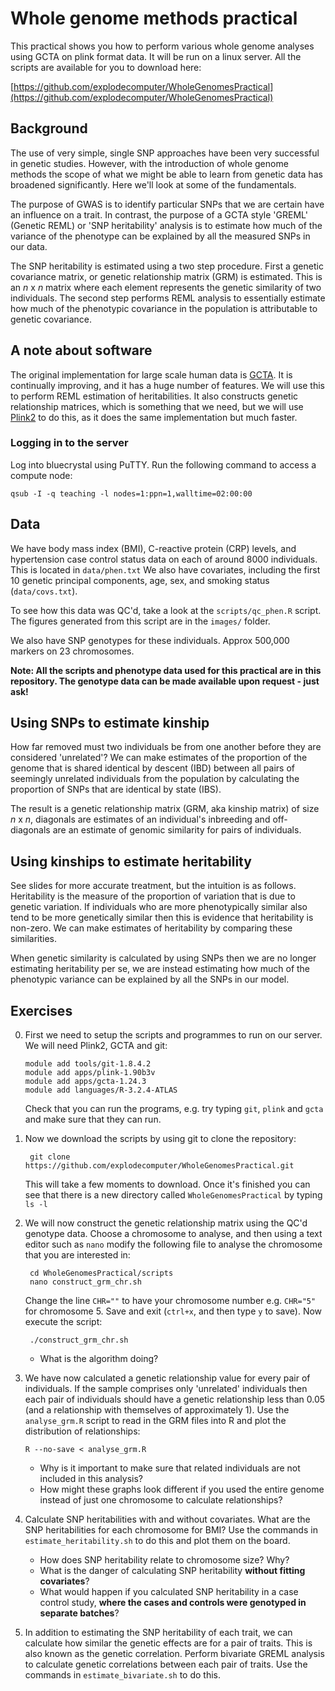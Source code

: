 Whole genome methods practical
==============================

This practical shows you how to perform various whole genome analyses using GCTA on plink format data. It will be run on a linux server. All the scripts are available for you to download here:

[https://github.com/explodecomputer/WholeGenomesPractical](https://github.com/explodecomputer/WholeGenomesPractical)


## Background

The use of very simple, single SNP approaches have  been very successful in genetic studies. However, with the introduction of whole genome methods the scope of what we might be able to learn from genetic data has broadened significantly. Here we'll look at some of the fundamentals.

The purpose of GWAS is to identify particular SNPs that we are certain have an influence on a trait. In contrast, the purpose of a GCTA style 'GREML' (Genetic REML) or 'SNP heritability' analysis is to estimate how much of the variance of the phenotype can be explained by all the measured SNPs in our data.

The SNP heritability is estimated using a two step procedure. First a genetic covariance matrix, or genetic relationship matrix (GRM) is estimated. This is an *n* x *n* matrix where each element represents the genetic similarity of two individuals. The second step performs REML analysis to essentially estimate how much of the phenotypic covariance in the population is attributable to genetic covariance. 


## A note about software

The original implementation for large scale human data is [GCTA](http://www.complextraitgenomics.com/software/gcta/). It is continually improving, and it has a huge number of features. We will use this to perform REML estimation of heritabilities. It also constructs genetic relationship matrices, which is something that we need, but we will use [Plink2](https://www.cog-genomics.org/plink2/) to do this, as it does the same implementation but much faster.


### Logging in to the server

Log into bluecrystal using PuTTY. Run the following command to access a compute node:

```
qsub ‐I ‐q teaching ‐l nodes=1:ppn=1,walltime=02:00:00
```


## Data

We have body mass index (BMI), C-reactive protein (CRP) levels, and hypertension case control status data on each of around 8000 individuals. This is located in `data/phen.txt` We also have covariates, including the first 10 genetic principal components, age, sex, and smoking status (`data/covs.txt`).

To see how this data was QC'd, take a look at the `scripts/qc_phen.R` script. The figures generated from this script are in the `images/` folder.

We also have SNP genotypes for these individuals. Approx 500,000 markers on 23 chromosomes. 

**Note: All the scripts and phenotype data used for this practical are in this repository. The genotype data can be made available upon request - just ask!**

## Using SNPs to estimate kinship

How far removed must two individuals be from one another before they are considered 'unrelated'? We can make estimates of the proportion of the genome that is shared identical by descent (IBD) between all pairs of seemingly unrelated individuals from the population by calculating the proportion of SNPs that are identical by state (IBS). 

The result is a genetic relationship matrix (GRM, aka kinship matrix) of size *n* x *n*, diagonals are estimates of an individual's inbreeding and off-diagonals are an estimate of genomic similarity for pairs of individuals.


## Using kinships to estimate heritability

See slides for more accurate treatment, but the intuition is as follows. Heritability is the measure of the proportion of variation that is due to genetic variation. If individuals who are more phenotypically similar also tend to be more genetically similar then this is evidence that heritability is non-zero. We can make estimates of heritability by comparing these similarities.

When genetic similarity is calculated by using SNPs then we are no longer estimating heritability per se, we are instead estimating how much of the phenotypic variance can be explained by all the SNPs in our model.



## Exercises

0.	First we need to setup the scripts and programmes to run on our server. We will need Plink2, GCTA and git:

        module add tools/git-1.8.4.2
        module add apps/plink-1.90b3v
        module add apps/gcta-1.24.3
        module add languages/R-3.2.4-ATLAS
        
    Check that you can run the programs, e.g. try typing `git`, `plink` and `gcta` and make sure that they can run.

1. Now we download the scripts by using git to clone the repository:

        git clone https://github.com/explodecomputer/WholeGenomesPractical.git

	This will take a few moments to download. Once it's finished you can see that there is a new directory called `WholeGenomesPractical` by typing `ls -l`

2. We will now construct the genetic relationship matrix using the QC'd genotype data. Choose a chromosome to analyse, and then using a text editor such as `nano` modify the following file to analyse the chromosome that you are interested in:

        cd WholeGenomesPractical/scripts
        nano construct_grm_chr.sh

    Change the line `CHR=""` to have your chromosome number e.g. `CHR="5"` for chromosome 5. Save and exit (`ctrl+x`, and then type `y` to save). Now execute the script:

        ./construct_grm_chr.sh

    - What is the algorithm doing?

3. 	We have now calculated a genetic relationship value for every pair of individuals. If the sample comprises only 'unrelated' individuals then each pair of individuals should have a genetic relationship less than 0.05 (and a relationship with themselves of approximately 1). Use the `analyse_grm.R` script to read in the GRM files into R and plot the distribution of relationships:

		R --no-save < analyse_grm.R

	- Why is it important to make sure that related individuals are not included in this analysis?
    - How might these graphs look different if you used the entire genome instead of just one chromosome to calculate relationships?

4. 	Calculate SNP heritabilities with and without covariates. What are the SNP heritabilities for each chromosome for BMI? Use the commands in `estimate_heritability.sh` to do this and plot them on the board.
    - How does SNP heritability relate to chromosome size? Why?
    - What is the danger of calculating SNP heritability **without fitting covariates**?
    - What would happen if you calculated SNP heritability in a case control study, **where the cases and controls were genotyped in separate batches**?

5. 	In addition to estimating the SNP heritability of each trait, we can calculate how similar the genetic effects are for a pair of traits. This is also known as the genetic correlation. Perform bivariate GREML analysis to calculate genetic correlations between each pair of traits. Use the commands in `estimate_bivariate.sh` to do this.
